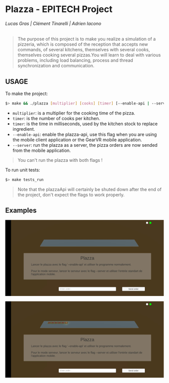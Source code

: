 # Plazza - EPITECH Project
###### Lucas Gras | Clément Tinarelli | Adrien Iacono

> The purpose of this project is to make you realize a simulation of a pizzeria, which is composed of the reception that accepts new commands, of several kitchens, themselves with several cooks, themselves cooking several pizzas.You will learn to deal with various problems, including load balancing, process and thread synchronization and communication.

## USAGE

To make the project:
```bash
$> make && ./plazza [multiplier] [cooks] [timer] [--enable-api | --server]
```

- `multiplier`: is a multiplier for the cooking time of the pizza.
- `timer`: is the number of cooks per kitchen.
- `timer`: is the time in milliseconds, used by the kitchen stock to replace ingredient.
- `--enable-api`: enable the plazza-api, use this flag when you are using the mobile client application or the GearVR mobile application.
- `--server`: run the plazza as a server, the pizza orders are now sended from the mobile application.

> You can't run the plazza with both flags !

To run unit tests:
```bash
$> make tests_run
```

> Note that the plazzaApi will certainly be shuted down after the end of the project, don't expect the flags to work properly.

## Examples

![mobileApplication](/resources/demo-mobile-application.jpg)

![mobileApplication2](/resources/demo-mobile-application-2.jpg)